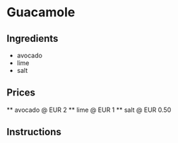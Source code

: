 # Guacamole
## Ingredients
* avocado
* lime
* salt
## Prices
** avocado @ EUR 2
** lime @ EUR 1
** salt @ EUR 0.50
## Instructions